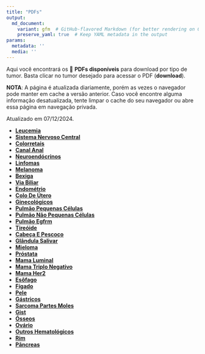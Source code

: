 ```yaml
---
title: "PDFs"
output: 
  md_document:
    variant: gfm  # GitHub-flavored Markdown (for better rendering on GitHub)
    preserve_yaml: true  # Keep YAML metadata in the output
params:
  metadata: ''
  media: ''
---
```


Aqui você encontrará os 📝 **PDFs disponíveis** para download por tipo
de tumor. Basta clicar no tumor desejado para acessar o PDF
(**download**).

**NOTA**: A página é atualizada diariamente, porém as vezes o navegador
pode manter em cache a versão anterior. Caso você encontre alguma
informação desatualizada, tente limpar o cache do seu navegador ou abre
essa página em navegação privada.

Atualizado em 07/12/2024.

- [**Leucemia**](https://coeoralmeds-e768.restdb.io/media/6753f5bef63b80480007eefe?download=true)
- [**Sistema Nervoso
  Central**](https://coeoralmeds-e768.restdb.io/media/6753f5bff63b80480007ef01?download=true)
- [**Colorretais**](https://coeoralmeds-e768.restdb.io/media/6753f5c2f63b80480007ef06?download=true)
- [**Canal
  Anal**](https://coeoralmeds-e768.restdb.io/media/6753f5c3f63b80480007ef08?download=true)
- [**Neuroendócrinos**](https://coeoralmeds-e768.restdb.io/media/6753f5c5f63b80480007ef0a?download=true)
- [**Linfomas**](https://coeoralmeds-e768.restdb.io/media/6753f5c6f63b80480007ef0c?download=true)
- [**Melanoma**](https://coeoralmeds-e768.restdb.io/media/6753f5c7f63b80480007ef0e?download=true)
- [**Bexiga**](https://coeoralmeds-e768.restdb.io/media/6753f5c9f63b80480007ef10?download=true)
- [**Via
  Biliar**](https://coeoralmeds-e768.restdb.io/media/6753f5caf63b80480007ef12?download=true)
- [**Endométrio**](https://coeoralmeds-e768.restdb.io/media/6753f5cbf63b80480007ef14?download=true)
- [**Colo De
  Útero**](https://coeoralmeds-e768.restdb.io/media/6753f5cdf63b80480007ef16?download=true)
- [**Ginecológicos**](https://coeoralmeds-e768.restdb.io/media/6753f5cef63b80480007ef18?download=true)
- [**Pulmão Pequenas
  Células**](https://coeoralmeds-e768.restdb.io/media/6753f5d0f63b80480007ef1a?download=true)
- [**Pulmão Não Pequenas
  Células**](https://coeoralmeds-e768.restdb.io/media/6753f5d1f63b80480007ef1c?download=true)
- [**Pulmão
  Egfrm**](https://coeoralmeds-e768.restdb.io/media/6753f5d3f63b80480007ef1e?download=true)
- [**Tireóide**](https://coeoralmeds-e768.restdb.io/media/6753f5d5f63b80480007ef22?download=true)
- [**Cabeça E
  Pescoço**](https://coeoralmeds-e768.restdb.io/media/6753f5d7f63b80480007ef24?download=true)
- [**Glândula
  Salivar**](https://coeoralmeds-e768.restdb.io/media/6753f5d9f63b80480007ef26?download=true)
- [**Mieloma**](https://coeoralmeds-e768.restdb.io/media/6753f5daf63b80480007ef28?download=true)
- [**Próstata**](https://coeoralmeds-e768.restdb.io/media/6753f5dbf63b80480007ef2a?download=true)
- [**Mama
  Luminal**](https://coeoralmeds-e768.restdb.io/media/6753f5def63b80480007ef2e?download=true)
- [**Mama Triplo
  Negativo**](https://coeoralmeds-e768.restdb.io/media/6753f5e0f63b80480007ef30?download=true)
- [**Mama
  Her2**](https://coeoralmeds-e768.restdb.io/media/6753f5e1f63b80480007ef32?download=true)
- [**Esôfago**](https://coeoralmeds-e768.restdb.io/media/6753f5e2f63b80480007ef34?download=true)
- [**Fígado**](https://coeoralmeds-e768.restdb.io/media/6753f5e4f63b80480007ef36?download=true)
- [**Pele**](https://coeoralmeds-e768.restdb.io/media/6753f5e5f63b80480007ef38?download=true)
- [**Gástricos**](https://coeoralmeds-e768.restdb.io/media/6753f5e6f63b80480007ef3a?download=true)
- [**Sarcoma Partes
  Moles**](https://coeoralmeds-e768.restdb.io/media/6753f5e8f63b80480007ef3c?download=true)
- [**Gist**](https://coeoralmeds-e768.restdb.io/media/6753f5e9f63b80480007ef3e?download=true)
- [**Ósseos**](https://coeoralmeds-e768.restdb.io/media/6753f5eaf63b80480007ef40?download=true)
- [**Ovário**](https://coeoralmeds-e768.restdb.io/media/6753f5ecf63b80480007ef42?download=true)
- [**Outros
  Hematológicos**](https://coeoralmeds-e768.restdb.io/media/6753f5edf63b80480007ef44?download=true)
- [**Rim**](https://coeoralmeds-e768.restdb.io/media/6753f5eef63b80480007ef46?download=true)
- [**Pâncreas**](https://coeoralmeds-e768.restdb.io/media/6753f5f0f63b80480007ef48?download=true)
